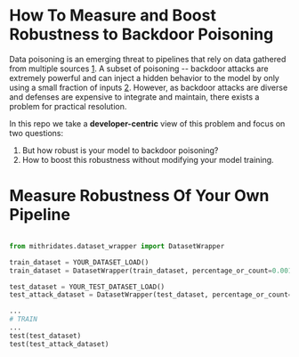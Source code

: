 # How To Measure and Boost Robustness to Backdoor Poisoning

Data poisoning is an emerging threat to pipelines that rely on data gathered 
from multiple sources [1](link). A subset of poisoning -- backdoor attacks are 
extremely powerful and can inject a hidden behavior to the model by only 
using a small fraction of inputs 
[2](link). 
However, as backdoor attacks are diverse and defenses are expensive 
to integrate and maintain, there exists a problem for practical resolution.

In this repo we take a **developer-centric** view of this problem and 
focus on two questions:
1. But how robust is your model to backdoor poisoning?
2. How to boost this robustness without modifying your model training. 


# Measure Robustness Of Your Own Pipeline

```python

from mithridates.dataset_wrapper import DatasetWrapper

train_dataset = YOUR_DATASET_LOAD()
train_dataset = DatasetWrapper(train_dataset, percentage_or_count=0.001)

test_dataset = YOUR_TEST_DATASET_LOAD()
test_attack_dataset = DatasetWrapper(test_dataset, percentage_or_count='ALL')

...
# TRAIN
...
test(test_dataset)
test(test_attack_dataset)

```